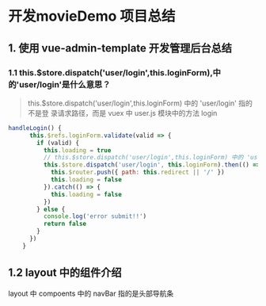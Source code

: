 # 开发movieDemo 项目总结

## 1. 使用 vue-admin-template 开发管理后台总结

### 1.1 this.$store.dispatch('user/login',this.loginForm),中的'user/login'是什么意思？

> this.$store.dispatch('user/login',this.loginForm) 中的 'user/login' 指的不是登				录请求路径，而是 vuex 中 user.js 模块中的方法 login

```javascript
handleLogin() {
      this.$refs.loginForm.validate(valid => {
        if (valid) {
          this.loading = true
          // this.$store.dispatch('user/login',this.loginForm) 中的 'user/login' 指的不是登				录请求路径，而是 vuex 中 user.js 模块中的方法 login
          this.$store.dispatch('user/login', this.loginForm).then(() => {
            this.$router.push({ path: this.redirect || '/' })
            this.loading = false
          }).catch(() => {
            this.loading = false
          })
        } else {
          console.log('error submit!!')
          return false
        }
      })
    }
```

## 1.2 layout 中的组件介绍

layout 中 compoents 中的 navBar 指的是头部导航条